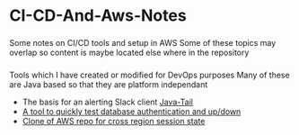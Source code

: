 # CI-CD-And-Aws-Notes
###
Some notes on CI/CD tools and setup in AWS
Some of these topics may overlap so content is maybe located else where in the repository
###
Tools which I have created or modified for DevOps purposes
Many of these are Java based so that they are platform independant

* The basis for an alerting Slack client [Java-Tail](https://github.com/annahosanna/Java-Tail)
* [A tool to quickly test database authentication and up/down](https://github.com/annahosanna/JDBC-Connection-Quick-Test)
* [Clone of AWS repo for cross region session state](https://github.com/annahosanna/aws-dynamodb-session-tomcat)
